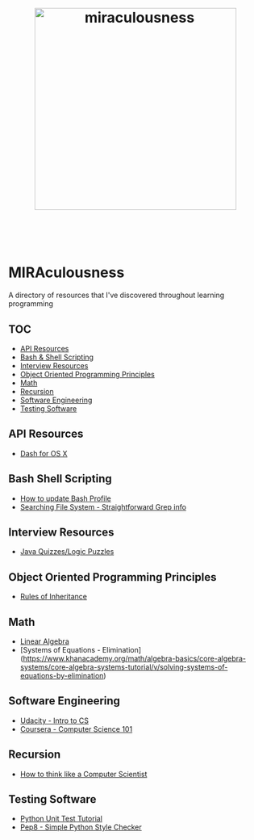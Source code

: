 <h1 align="center">
<br>
<img width="400" src="http://miramollar.com/media/logo.png" alt="miraculousness">
<br>
<br>
<br>
</h1>

# MIRAculousness
A directory of resources that I've discovered throughout learning programming

## TOC

- [API Resources](#api-resources)
- [Bash & Shell Scripting](#bash-shell-scripting)
- [Interview Resources](#interview-resources)
- [Object Oriented Programming Principles](#object-oriented-programming-principles)
- [Math](#math)
- [Recursion](#recursion)
- [Software Engineering](#software-engineering)
- [Testing Software](#testing-software)

## API Resources
- [Dash for OS X](https://kapeli.com/dash)

## Bash Shell Scripting
- [How to update Bash Profile](http://natelandau.com/my-mac-osx-bash_profile/)
- [Searching File System - Straightforward Grep info](http://www.macworld.com/article/1041504/jangeekfactor.html)

## Interview Resources
- [Java Quizzes/Logic Puzzles](http://www.indiabix.com/java-programming/questions-and-answers/)

## Object Oriented Programming Principles
- [Rules of Inheritance](http://users.dickinson.edu/~wahlst/132/resources/inheritance.html)

## Math
- [Linear Algebra](https://dl.dropboxusercontent.com/u/28928849/Webpages/LinearAlgebraVideoLibraryTable.htm)
- [Systems of Equations - Elimination] (https://www.khanacademy.org/math/algebra-basics/core-algebra-systems/core-algebra-systems-tutorial/v/solving-systems-of-equations-by-elimination)

## Software Engineering
- [Udacity - Intro to CS](https://www.udacity.com/course/intro-to-computer-science--cs101)
- [Coursera - Computer Science 101](https://www.coursera.org/course/cs101)

## Recursion
- [How to think like a Computer Scientist](http://interactivepython.org/courselib/static/thinkcspy/Recursion/recursionsimple.html)

## Testing Software
- [Python Unit Test Tutorial](https://github.com/cgoldberg/python-unittest-tutorial)
- [Pep8 - Simple Python Style Checker](https://github.com/PyCQA/pep8)
